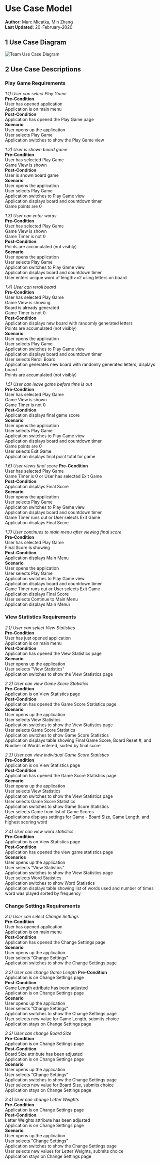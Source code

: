 # Use Case Model

**Author:** Marc Micatka, Min Zhang\
**Last Updated:** 20-February-2020
## 1 Use Case Diagram
![Team Use Case Diagram](images/use-case-diagram.jpeg)

## 2 Use Case Descriptions
### Play Game Requirements
*1.1) User can select Play Game*\
**Pre-Condition**\
User has opened application\
Application is on main menu\
**Post-Condition**\
Application has opened the Play Game page\
**Scenario**\
User opens up the application\
User selects Play Game\
Application switches to show the Play Game view

*1.2) User is shown board game*\
**Pre-Condition**\
User has selected Play Game\
Game View is shown\
**Post-Condition**\
User is shown board game\
**Scenario**\
User opens the application\
User selects Play Game\
Application switches to Play Game view\
Application displays board and countdown timer\
Game points are 0

*1.3) User can enter words*\
**Pre-Condition**\
User has selected Play Game\
Game View is shown\
Game Timer is not 0\
**Post-Condition**\
Points are accumulated (not visibly)\
**Scenario**\
User opens the application\
User selects Play Game\
Application switches to Play Game view\
Application displays board and countdown timer\
User enters unique word of length>=2 using letters on board

*1.4) User can reroll board*\
**Pre-Condition**\
User has selected Play Game\
Game View is showing\
Board is already generated\
Game Timer is not 0\
**Post-Condition**\
Application displays new board with randomly generated letters\
Points are accumulated (not visibly)\
**Scenario**\
User opens the application\
User selects Play Game\
Application switches to Play Game view\
Application displays board and countdown timer\
User selects Reroll Board\
Application generates new board with randomly generated letters, displays board\
Points are accumulated (not visibly)

*1.5) User can leave game before time is out*\
**Pre-Condition**\
User has selected Play Game\
Game View is shown\
Game Timer is not 0\
**Post-Condition**\
Application displays final game score\
**Scenario**\
User opens the application\
User selects Play Game\
Application switches to Play Game view\
Application displays board and countdown timer\
Game points are 0\
User selects Exit Game\
Application displays final point total for game

*1.6) User views final score*
**Pre-Condition**\
User has selected Play Game\
Game Timer is 0 or User has selected Exit Game\
**Post-Condition**\
Application displays Final Score\
**Scenario**\
User opens the application\
User selects Play Game\
Application switches to Play Game view\
Application displays board and countdown timer\
Game Timer runs out or User selects Exit Game\
Application displays Final Score

*1.7) User continues to main menu after viewing final score*\
**Pre-Condition**\
User has selected Play Game\
Final Score is showing\
**Post-Condition**\
Application displays Main Menu\
**Scenario**\
User opens the application\
User selects Play Game\
Application switches to Play Game view\
Application displays board and countdown timer\
Game Timer runs out or User selects Exit Game\
Application displays Final Score\
User selects Continue to Main Menu\
Application displays Main Menu\

### View Statistics Requirements
*2.1) User can select View Statistics*\
**Pre-Condition**\
User has just opened application\
Application is on main menu\
**Post-Condition**\
Application has opened the View Statistics page\
**Scenario**\
User opens up the application\
User selects "View Statistics"\
Application switches to show the View Statistics page

 *2.2) User can view Game Score Statistics*\
**Pre-Condition**\
Application is on View Statistics page\
**Post-Condition**\
Application has opened the Game Score Statistics page\
**Scenario**\
User opens up the application\
User selects View Statistics\
Application switches to show the View Statistics page\
User selects Game Score Statistics\
Application switches to show Game Score Statistics\
Application displays table showing Final Game Score, Board Reset #, and Number of Words entered, sorted by final score

 *2.3) User can view individual Game Score Statistics*\
**Pre-Condition**\
Application is on View Statistics page\
**Post-Condition**\
Application has opened the Game Score Statistics page\
**Scenario**\
User opens up the application\
User selects View Statistics\
Application switches to show the View Statistics page\
User selects Game Score Statistics\
Application switches to show Game Score Statistics\
User selects Game from list of Game Scores\
Applications displays settings for Game - Board Size, Game Length, and highest scoring word

 *2.4) User can view word statistics*\
**Pre-Condition**\
Application is on View Statistics page\
**Post-Condition**\
Application has opened the view game statistics page\
**Scenarios**\
User opens up the application\
User selects "View Statistics"\
Application switches to show the View Statistics page\
User selects Word Statistics\
Application switches to show Word Statistics\
Application displays table showing list of words used and number of times word was played sorted by frequency

### Change Settings Requirements
*3.1) User can select Change Settings*\
**Pre-Condition**\
User has opened application\
Application is on main menu\
**Post-Condition**\
Application has opened the Change Settings page\
**Scenario**\
User opens up the application\
User selects "Change Settings"\
Application switches to show the  Change Settings page

*3.2) User can change Game Length*
**Pre-Condition**\
Application is on Change Settings page\
**Post-Condition**\
Game Length attribute has been adjusted\
Application is on Change Settings page\
**Scenario**\
User opens up the application\
User selects "Change Settings"\
Application switches to show the Change Settings page\
User selects new value for Game Length, submits choice\
Application stays on Change Settings page

*3.3) User can change Board Size*\
**Pre-Condition**\
Application is on Change Settings page\
**Post-Condition**\
Board Size attribute has been adjusted\
Application is on Change Settings page\
**Scenario**\
User opens up the application\
User selects "Change Settings"\
Application switches to show the Change Settings page\
User selects new value for Board Size, submits choice\
Application stays on Change Settings page

*3.4) User can change Letter Weights*\
**Pre-Condition**\
Application is on Change Settings page\
**Post-Condition**\
Letter Weights attribute has been adjusted\
Application is on Change Settings page\
**Scenario**\
User opens up the application\
User selects "Change Settings"\
Application switches to show the Change Settings page\
User selects new values for Letter Weights, submits choice\
Application stays on Change Settings page

